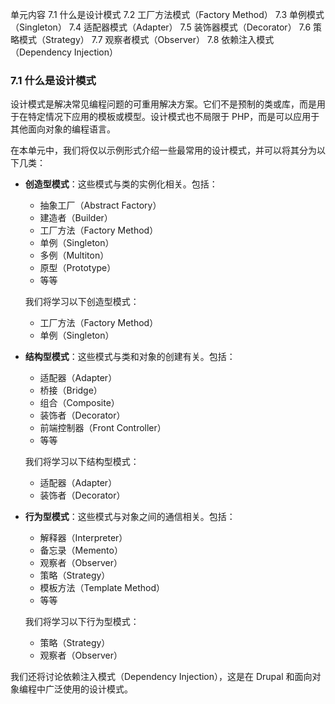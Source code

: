 单元内容
7.1 什么是设计模式
7.2 工厂方法模式（Factory Method）
7.3 单例模式（Singleton）
7.4 适配器模式（Adapter）
7.5 装饰器模式（Decorator）
7.6 策略模式（Strategy）
7.7 观察者模式（Observer）
7.8 依赖注入模式（Dependency Injection）

### 7.1 什么是设计模式
设计模式是解决常见编程问题的可重用解决方案。它们不是预制的类或库，而是用于在特定情况下应用的模板或模型。设计模式也不局限于 PHP，而是可以应用于其他面向对象的编程语言。

在本单元中，我们将仅以示例形式介绍一些最常用的设计模式，并可以将其分为以下几类：

- **创造型模式**：这些模式与类的实例化相关。包括：
  - 抽象工厂（Abstract Factory）
  - 建造者（Builder）
  - 工厂方法（Factory Method）
  - 单例（Singleton）
  - 多例（Multiton）
  - 原型（Prototype）
  - 等等

  我们将学习以下创造型模式：
  - 工厂方法（Factory Method）
  - 单例（Singleton）

- **结构型模式**：这些模式与类和对象的创建有关。包括：
  - 适配器（Adapter）
  - 桥接（Bridge）
  - 组合（Composite）
  - 装饰者（Decorator）
  - 前端控制器（Front Controller）
  - 等等

  我们将学习以下结构型模式：
  - 适配器（Adapter）
  - 装饰者（Decorator）

- **行为型模式**：这些模式与对象之间的通信相关。包括：
  - 解释器（Interpreter）
  - 备忘录（Memento）
  - 观察者（Observer）
  - 策略（Strategy）
  - 模板方法（Template Method）
  - 等等

  我们将学习以下行为型模式：
  - 策略（Strategy）
  - 观察者（Observer）

我们还将讨论依赖注入模式（Dependency Injection），这是在 Drupal 和面向对象编程中广泛使用的设计模式。
